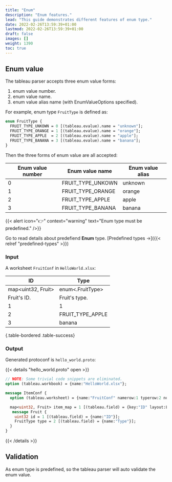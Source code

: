 ```yaml
---
title: "Enum"
description: "Enum features."
lead: "This guide demonstrates different features of enum type."
date: 2022-02-26T13:59:39+01:00
lastmod: 2022-02-26T13:59:39+01:00
draft: false
images: []
weight: 1390
toc: true
---
```


## Enum value

The tableau parser accepts three enum value forms:

  1. enum value number.
  2. enum value name.
  3. enum value alias name (with EnumValueOptions specified).

For example, enum type `FruitType` is defined as:

```protobuf
enum FruitType {
  FRUIT_TYPE_UNKOWN = 0 [(tableau.evalue).name = "unknown"];
  FRUIT_TYPE_ORANGE = 1 [(tableau.evalue).name = "orange"];
  FRUIT_TYPE_APPLE  = 2 [(tableau.evalue).name = "apple"];
  FRUIT_TYPE_BANANA = 3 [(tableau.evalue).name = "banana"];
}
```

Then the three forms of enum value are all accepted:

| Enum value number | Enum value name   | Enum value alias |
|-------------------|-------------------|------------------|
| 0                 | FRUIT_TYPE_UNKOWN | unknown          |
| 1                 | FRUIT_TYPE_ORANGE | orange           |
| 2                 | FRUIT_TYPE_APPLE  | apple            |
| 3                 | FRUIT_TYPE_BANANA | banana           |

{{< alert icon="👉" context="warning" text="Enum type must be predefined." />}}

Go to read details about predefiend **Enum** type. [Predefined types →]({{< relref "predefined-types" >}})

### Input

A worksheet `FruitConf` in `HelloWorld.xlsx`:

| ID                 | Type             |
|--------------------|------------------|
| map<uint32, Fruit> | enum<.FruitType> |
| Fruit's ID.        | Fruit's type.    |
| 1                  | 1                |
| 2                  | FRUIT_TYPE_APPLE |
| 3                  | banana           |
{.table-bordered .table-success}

### Output

Generated protoconf is `hello_world.proto`:

{{< details "hello_world.proto" open >}}

```protobuf
// NOTE: Some trivial code snippets are eliminated.
option (tableau.workbook) = {name:"HelloWorld.xlsx"};

message ItemConf {
  option (tableau.worksheet) = {name:"FruitConf" namerow:1 typerow:2 noterow:3 datarow:4};

  map<uint32, Fruit> item_map = 1 [(tableau.field) = {key:"ID" layout:LAYOUT_VERTICAL}];
   message Fruit {
    uint32 id = 1 [(tableau.field) = {name:"ID"}];
    FruitType type = 2 [(tableau.field) = {name:"Type"}];
  }
}
```

{{< /details >}}

## Validation

As enum type is predefined, so the tableau parser will auto validate the enum value.
